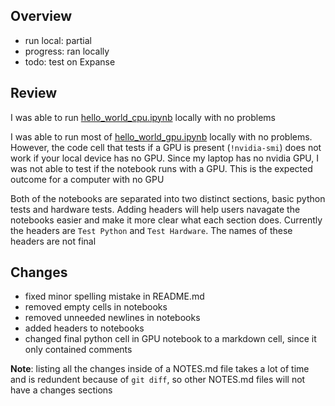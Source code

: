 ## Overview
- run local: partial
- progress: ran locally
- todo: test on Expanse
## Review
I was able to run [hello_world_cpu.ipynb](./hello_world_cpu.ipynb) locally with no problems

I was able to run most of [hello_world_gpu.ipynb](./hello_world_gpu.ipynb) locally with no problems. However, the code cell that tests if a GPU is present (`!nvidia-smi`) does not work if your local device has no GPU. Since my laptop has no nvidia GPU, I was not able to test if the notebook runs with a GPU. This is the expected outcome for a computer with no GPU

Both of the notebooks are separated into two distinct sections, basic python tests and hardware tests. Adding headers will help users navagate the notebooks easier and make it more clear what each section does. Currently the headers are `Test Python` and `Test Hardware`. The names of these headers are not final
## Changes
- fixed minor spelling mistake in README.md
- removed empty cells in notebooks
- removed unneeded newlines in notebooks
- added headers to notebooks
- changed final python cell in GPU notebook to a markdown cell, since it only contained comments

**Note**: listing all the changes inside of a NOTES.md file takes a lot of time and is redundent because of `git diff`, so other NOTES.md files will not have a changes sections